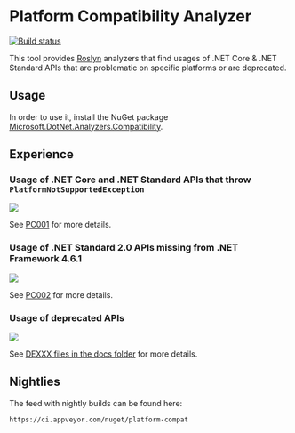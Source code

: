 # Platform Compatibility Analyzer

[![Build status](https://ci.appveyor.com/api/projects/status/llhi1p4filksoibf/branch/master?svg=true)](https://ci.appveyor.com/project/terrajobst/platform-compat/branch/master)

This tool provides [Roslyn](https://github.com/dotnet/roslyn) analyzers that
find usages of .NET Core & .NET Standard APIs that are problematic on specific
platforms or are deprecated.

## Usage

In order to use it, install the NuGet package [Microsoft.DotNet.Analyzers.Compatibility](https://www.nuget.org/packages/Microsoft.DotNet.Analyzers.Compatibility).

## Experience

### Usage of .NET Core and .NET Standard APIs that throw `PlatformNotSupportedException`

![](docs/screenshot1.png)

See [PC001](docs/PC001.md) for more details.

### Usage of .NET Standard 2.0 APIs missing from .NET Framework 4.6.1

![](docs/screenshot2.png)

See [PC002](docs/PC002.md) for more details.

### Usage of deprecated APIs

![](docs/screenshot3.png)

See [DEXXX files in the docs folder](docs) for more details.

## Nightlies

The feed with nightly builds can be found here:

```
https://ci.appveyor.com/nuget/platform-compat
```
